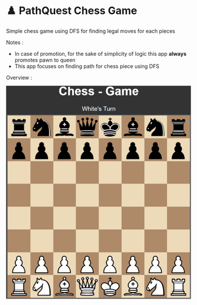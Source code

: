 # ♟️ PathQuest Chess Game

Simple chess game using DFS for finding legal moves for each pieces 

Notes : 
- In case of promotion, for the sake of simplicity of logic this app **always** promotes pawn to queen  
- This app focuses on finding path for chess piece using DFS


Overview :

![Screenshot of chess game](./assets//ss.png)